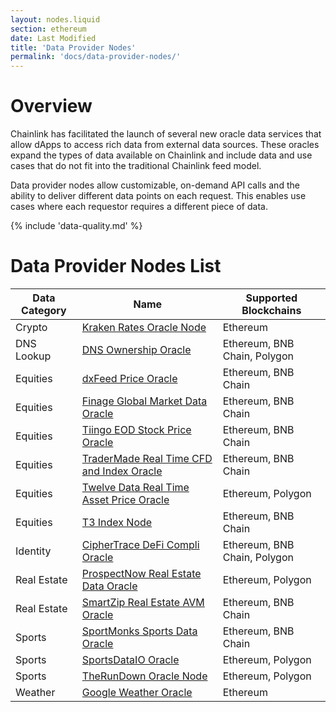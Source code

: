 ```yaml
---
layout: nodes.liquid
section: ethereum
date: Last Modified
title: 'Data Provider Nodes'
permalink: 'docs/data-provider-nodes/'
---
```


# Overview

Chainlink has facilitated the launch of several new oracle data services that allow dApps to access rich data from external data sources. These oracles expand the types of data available on Chainlink and include data and use cases that do not fit into the traditional Chainlink feed model.

Data provider nodes allow customizable, on-demand API calls and the ability to deliver different data points on each request. This enables use cases where each requestor requires a different piece of data.

{% include 'data-quality.md' %}

# Data Provider Nodes List

| Data Category | Name                                                                                             | Supported Blockchains        |
| ------------- | ------------------------------------------------------------------------------------------------ | ---------------------------- |
| Crypto        | [Kraken Rates Oracle Node](../kraken-rates-oracle-node)                                          | Ethereum                     |
| DNS Lookup    | [DNS Ownership Oracle](../dns-ownership-oracle)                                                  | Ethereum, BNB Chain, Polygon |
| Equities      | [dxFeed Price Oracle](https://market.link/nodes/dxFeed/integrations)                             | Ethereum, BNB Chain          |
| Equities      | [Finage Global Market Data Oracle](https://market.link/nodes/Finage/integrations)                | Ethereum, BNB Chain          |
| Equities      | [Tiingo EOD Stock Price Oracle](https://market.link/nodes/Tiingo/integrations)                   | Ethereum, BNB Chain          |
| Equities      | [TraderMade Real Time CFD and Index Oracle](https://market.link/nodes/TraderMade/integrations)   | Ethereum, BNB Chain          |
| Equities      | [Twelve Data Real Time Asset Price Oracle](https://market.link/nodes/Twelve%20Data/integrations) | Ethereum, Polygon            |
| Equities      | [T3 Index Node](https://market.link/nodes/Twelve%20Data/integrations)                            | Ethereum, BNB Chain          |
| Identity      | [CipherTrace DeFi Compli Oracle](https://market.link/nodes/CipherTrace/integrations)             | Ethereum, BNB Chain, Polygon |
| Real Estate   | [ProspectNow Real Estate Data Oracle](https://market.link/nodes/ProspectNow/integrations)        | Ethereum, Polygon            |
| Real Estate   | [SmartZip Real Estate AVM Oracle](https://market.link/nodes/SmartZip/integrations)               | Ethereum, BNB Chain          |
| Sports        | [SportMonks Sports Data Oracle](https://market.link/nodes/SportMonks/integrations)               | Ethereum, BNB Chain          |
| Sports        | [SportsDataIO Oracle](https://market.link/nodes/SportsDataIO/integrations)                       | Ethereum, Polygon            |
| Sports        | [TheRunDown Oracle Node](https://market.link/nodes/TheRundown/integrations)                      | Ethereum, Polygon            |
| Weather       | [Google Weather Oracle](../google-weather)                                                       | Ethereum                     |

